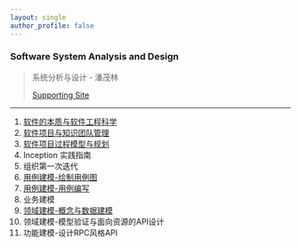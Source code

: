 ```yaml
---
layout: single
author_profile: false
---
```


### Software System Analysis and Design


> 系统分析与设计 - 潘茂林
>
> [Supporting Site](https://sysu-swsad.github.io)

----

1. [软件的本质与软件工程科学](../swsad/software-engineering-science/软件的本质与软件工程科学)
2. [软件项目与知识团队管理](../swsad/team-management/软件项目与知识团队管理)
3. [软件项目过程模型与规划](../swsad/modeling-and-planning/软件项目过程模型与规划)
4. Inception 实践指南
5. 组织第一次迭代
6. [用例建模-绘制用例图](../swsad/Use-case-modeling/用例建模-绘制用例图)
7. [用例建模-用例编写](../swsad/use-case-writing/用例建模-用例编写)
8. 业务建模
9. [领域建模-概念与数据建模](../swsad/Domain-modeling/领域建模-概念与数据建模)
10. 领域建模-模型验证与面向资源的API设计
11. 功能建模-设计RPC风格API




